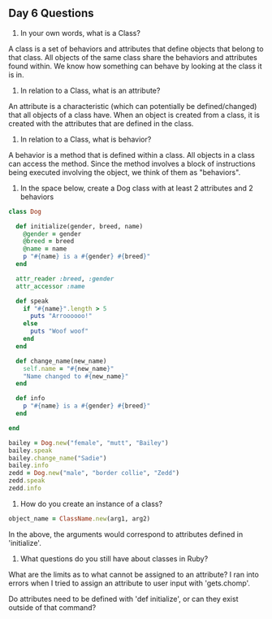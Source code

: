 ## Day 6 Questions

1. In your own words, what is a Class?

A class is a set of behaviors and attributes that define objects that belong to that
class. All objects of the same class share the behaviors and attributes found within.
We know how something can behave by looking at the class it is in.

1. In relation to a Class, what is an attribute?

An attribute is a characteristic (which can potentially be defined/changed) that
all objects of a class have. When an object is created from a class, it is created
with the attributes that are defined in the class.

1. In relation to a Class, what is behavior?

A behavior is a method that is defined within a class. All objects in a class can
access the method. Since the method involves a block of instructions being executed
involving the object, we think of them as "behaviors".

1. In the space below, create a Dog class with at least 2 attributes and 2 behaviors

```Ruby
class Dog

  def initialize(gender, breed, name)
    @gender = gender
    @breed = breed
    @name = name
    p "#{name} is a #{gender} #{breed}"
  end

  attr_reader :breed, :gender
  attr_accessor :name

  def speak
    if "#{name}".length > 5
      puts "Arroooooo!"
    else
      puts "Woof woof"
    end
  end

  def change_name(new_name)
    self.name = "#{new_name}"
    "Name changed to #{new_name}"
  end

  def info
    p "#{name} is a #{gender} #{breed}"
  end

end

bailey = Dog.new("female", "mutt", "Bailey")
bailey.speak
bailey.change_name("Sadie")
bailey.info
zedd = Dog.new("male", "border collie", "Zedd")
zedd.speak
zedd.info
```

1. How do you create an instance of a class?

```Ruby
object_name = ClassName.new(arg1, arg2)
```  
In the above, the arguments would correspond to attributes defined in 'initialize'.

1. What questions do you still have about classes in Ruby?

What are the limits as to what cannot be assigned to an attribute? I ran into errors
when I tried to assign an attribute to user input with 'gets.chomp'.

Do attributes need to be defined with 'def initialize', or can they exist outside
of that command?
